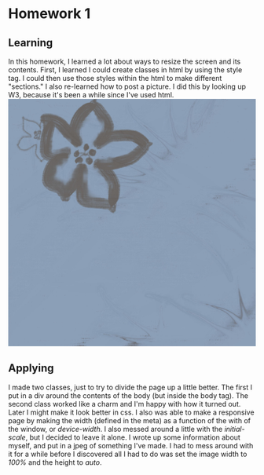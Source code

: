 # Homework 1
## Learning
In this homework, I learned a lot about ways to resize the screen and its contents. First, I learned I could create classes in html by using the style tag. I could then use those styles within the html to make different "sections." I also re-learned how to post a picture. I did this by looking up W3, because it's been a while since I've used html.
![blue flower](https://github.com/mf217126/441work/blob/master/homeAssets/Images/Stationery%20background.jpg)
## Applying
I made two classes, just to try to divide the page up a little better. The first I put in a div around the contents of the body (but inside the body tag). The second class worked like a charm and I'm happy with how it turned out. Later I might make it look better in css.
I also was able to make a responsive page by making the width (defined in the meta) as a function of the with of the window, or *device-width*. I also messed around a little with the *initial-scale*, but I decided to leave it alone. I wrote up some information about myself, and put in a jpeg of something I've made. I had to mess around with it for a while before I discovered all I had to do was set the image width to *100%* and the height to *auto*.
